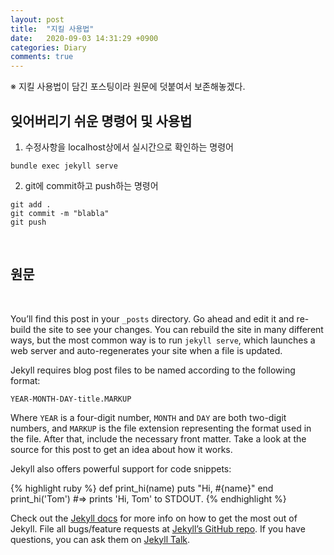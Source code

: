 ```yaml
---
layout: post
title:  "지킬 사용법"
date:   2020-09-03 14:31:29 +0900
categories: Diary
comments: true
---
```


※ 지킬 사용법이 담긴 포스팅이라 원문에 덧붙여서 보존해놓겠다.
<br/>

## 잊어버리기 쉬운 명령어 및 사용법

1. 수정사항을 localhost상에서 실시간으로 확인하는 명령어
```
bundle exec jekyll serve
```
2. git에 commit하고 push하는 명령어
```
git add .
git commit -m "blabla"
git push
```
<br/>

## 원문
<br/>

You’ll find this post in your `_posts` directory. Go ahead and edit it and re-build the site to see your changes. You can rebuild the site in many different ways, but the most common way is to run `jekyll serve`, which launches a web server and auto-regenerates your site when a file is updated.

Jekyll requires blog post files to be named according to the following format:

`YEAR-MONTH-DAY-title.MARKUP`

Where `YEAR` is a four-digit number, `MONTH` and `DAY` are both two-digit numbers, and `MARKUP` is the file extension representing the format used in the file. After that, include the necessary front matter. Take a look at the source for this post to get an idea about how it works.

Jekyll also offers powerful support for code snippets:

{% highlight ruby %}
def print_hi(name)
  puts "Hi, #{name}"
end
print_hi('Tom')
#=> prints 'Hi, Tom' to STDOUT.
{% endhighlight %}

Check out the [Jekyll docs][jekyll-docs] for more info on how to get the most out of Jekyll. File all bugs/feature requests at [Jekyll’s GitHub repo][jekyll-gh]. If you have questions, you can ask them on [Jekyll Talk][jekyll-talk].

[jekyll-docs]: https://jekyllrb.com/docs/home
[jekyll-gh]:   https://github.com/jekyll/jekyll
[jekyll-talk]: https://talk.jekyllrb.com/
